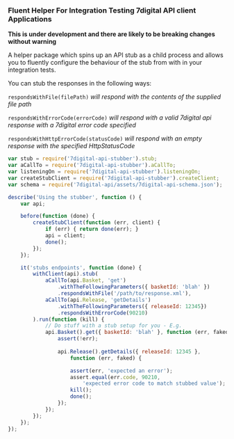 ### Fluent Helper For Integration Testing 7digital API client Applications

**This is under development and there are likely to be breaking changes 
without warning**

A helper package which spins up an API stub as a child process and allows you
to fluently configure the behaviour of the stub from with in your integration
tests.

You can stub the responses in the following ways:

`respondsWithFile(filePath)` *will respond with the contents of the supplied file path*

`respondsWithErrorCode(errorCode)` *will respond with a valid 7digital api response with a 7digital error code specified*

`respondsWithHttpErrorCode(statusCode)` *will respond with an empty response with the specified HttpStatusCode*

```javascript
var stub = require('7digital-api-stubber').stub;
var aCallTo = require('7digital-api-stubber').aCallTo;
var listeningOn = require('7digital-api-stubber').listeningOn;
var createStubClient = require('7digital-api-stubber').createClient;
var schema = require('7digital-api/assets/7digital-api-schema.json');

describe('Using the stubber', function () {
	var api;

	before(function (done) {
		createStubClient(function (err, client) {
			if (err) { return done(err); }
			api = client;
			done();
		});
	});

	it('stubs endpoints', function (done) {
		withClient(api).stub(
			aCallTo(api.Basket, 'get')
				.withTheFollowingParameters({ basketId: 'blah' })
				.respondsWithFile('/path/to/response.xml'),
			aCallTo(api.Release, 'getDetails')
				.withTheFollowingParameters({ releaseId: 12345})
				.respondsWithErrorCode(90210)
		).run(function (kill) {
			// Do stuff with a stub setup for you - E.g.
			api.Basket().get({ basketId: 'blah' }, function (err, faked) {
				assert(!err);
				
				api.Release().getDetails({ releaseId: 12345 },
					function (err, faked) {

					assert(err, 'expected an error');
					assert.equal(err.code, 90210,
						'expected error code to match stubbed value');
					kill();
					done();
				});
			});
		});
	});
});

```


